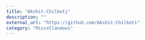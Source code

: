 ```yaml
---
title: "Akshit-Chilkoti"
description: ""
external_url: "https://github.com/Akshit-Chilkoti"
category: "Miscellaneous"
---
```

